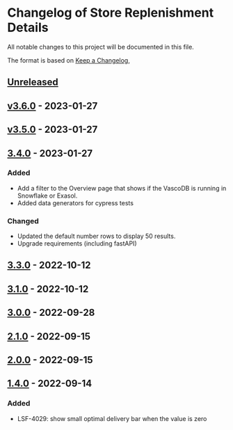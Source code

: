 # Changelog of Store Replenishment Details

All notable changes to this project will be documented in this file.

The format is based on [Keep a Changelog](https://keepachangelog.com/en/1.0.0/),

## [Unreleased]

## [v3.6.0] - 2023-01-27

## [v3.5.0] - 2023-01-27

## [3.4.0] - 2023-01-27

### Added

-   Add a filter to the Overview page that shows if the VascoDB is running in Snowflake or Exasol. 
-   Added data generators for cypress tests

### Changed

-   Updated the default number rows to display 50 results.
-   Upgrade requirements (including fastAPI)

## [3.3.0] - 2022-10-12

## [3.1.0] - 2022-10-12

## [3.0.0] - 2022-09-28

## [2.1.0] - 2022-09-15

## [2.0.0] - 2022-09-15

## [1.4.0] - 2022-09-14

### Added

-   LSF-4029: show small optimal delivery bar when the value is zero

[Unreleased]: https://github.com/tarunchine/github-action-demo/compare/v3.6.0...HEAD

[v3.6.0]: https://github.com/tarunchine/github-action-demo/compare/v3.5.0...v3.6.0

[v3.5.0]: https://github.com/tarunchine/github-action-demo/compare/3.4.0...v3.5.0

[3.4.0]: https://github.com/tarunchine/github-action-demo/compare/3.3.0...3.4.0

[3.3.0]: https://github.com/tarunchine/github-action-demo/compare/3.1.0...3.3.0

[3.1.0]: https://github.com/tarunchine/github-action-demo/compare/3.0.0...3.1.0

[3.0.0]: https://github.com/tarunchine/github-action-demo/compare/2.1.0...3.0.0

[2.1.0]: https://github.com/tarunchine/github-action-demo/compare/2.0.0...2.1.0

[2.0.0]: https://github.com/tarunchine/github-action-demo/compare/1.4.0...2.0.0

[1.4.0]: https://github.com/tarunchine/github-action-demo/compare/055e0b4534011ded8424dfddcf8c6cc102104489...1.4.0
